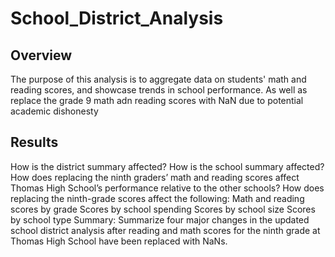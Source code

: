 # School_District_Analysis
## Overview 
The purpose of this analysis is to aggregate data on students' math and reading scores, and showcase trends in school performance. As well as replace the grade 9 math adn reading scores with NaN due to potential academic dishonesty

## Results

How is the district summary affected?
How is the school summary affected?
How does replacing the ninth graders’ math and reading scores affect Thomas High School’s performance relative to the other schools?
How does replacing the ninth-grade scores affect the following:
Math and reading scores by grade
Scores by school spending
Scores by school size
Scores by school type
Summary: Summarize four major changes in the updated school district analysis after reading and math scores for the ninth grade at Thomas High School have been replaced with NaNs.
